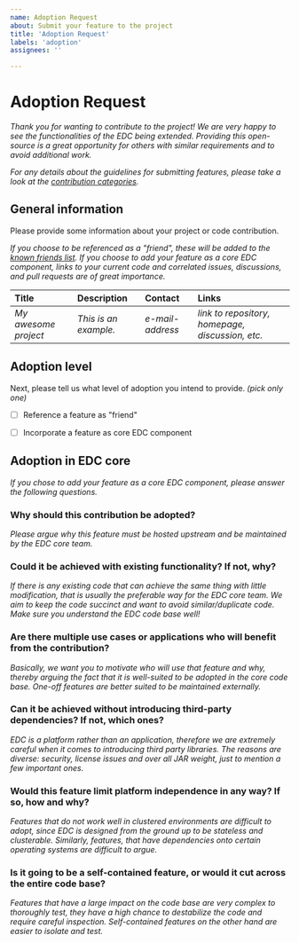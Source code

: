 ```yaml
---
name: Adoption Request
about: Submit your feature to the project
title: 'Adoption Request'
labels: 'adoption'
assignees: ''

---
```


# Adoption Request

_Thank you for wanting to contribute to the project! We are very happy to see the functionalities of the EDC being extended. Providing this open-source is a great opportunity for others with similar requirements and to avoid additional work._

_For any details about the guidelines for submitting features, please take a look at the [contribution categories](https://github.com/eclipse-dataspaceconnector/DataSpaceConnector/blob/main/contribution_categories.md)._


## General information

Please provide some information about your project or code contribution. 

_If you choose to be referenced as a "friend", these will be added to the [known friends list](https://github.com/eclipse-dataspaceconnector/DataSpaceConnector/blob/main/known_friends.md)._
_If you choose to add your feature as a core EDC component, links to your current code and correlated issues, discussions, and pull requests are of great importance._

| Title | Description | Contact | Links
| :--- | :--- | :--- | :---
| _My awesome project_ | _This is an example._ | _e-mail-address_ | _link to repository, homepage, discussion, etc._


## Adoption level

Next, please tell us what level of adoption you intend to provide. _(pick only one)_

- [ ] Reference a feature as "friend"
- [ ] Incorporate a feature as core EDC component



## Adoption in EDC core

_If you chose to add your feature as a core EDC component, please answer the following questions._

### Why should this contribution be adopted?
_Please argue why this feature must be hosted upstream and be maintained by the EDC core team._

### Could it be achieved with existing functionality? If not, why?
_If there is any existing code that can achieve the same thing with little modification, that is usually the preferable way for the EDC core team. We aim to keep the code succinct and want to avoid similar/duplicate code. Make sure you understand the EDC code base well!_

### Are there multiple use cases or applications who will benefit from the contribution?
_Basically, we want you to motivate who will use that feature and why, thereby arguing the fact that it is well-suited to be adopted in the core code base. One-off features are better suited to be maintained externally._

### Can it be achieved without introducing third-party dependencies? If not, which ones?
_EDC is a platform rather than an application, therefore we are extremely careful when it comes to introducing third party libraries. The reasons are diverse: security, license issues and over all JAR weight, just to mention a few important ones._

### Would this feature limit platform independence in any way? If so, how and why?
_Features that do not work well in clustered environments are difficult to adopt, since EDC is designed from the ground up to be stateless and clusterable. Similarly, features, that have dependencies onto certain operating systems are difficult to argue._

### Is it going to be a self-contained feature, or would it cut across the entire code base?
_Features that have a large impact on the code base are very complex to thoroughly test, they have a high chance to destabilize the code and require careful inspection. Self-contained features on the other hand are easier to isolate and test._
